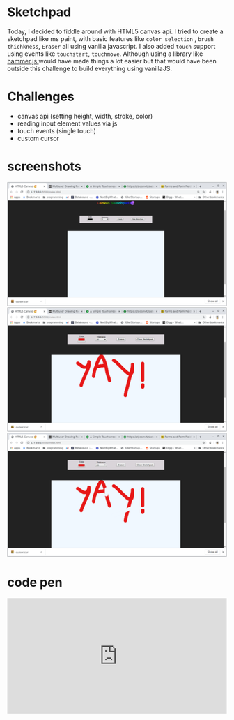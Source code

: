 # Sketchpad 

Today, I decided to fiddle around with HTML5 canvas api. I tried to create a sketchpad like ms paint, with basic features like `color selection` , `brush thichkness`, `Eraser` all using vanilla javascript. I also added `touch` support using events like `touchstart`, `touchmove`. Although using a library like <a href=""> hammer.js </a> would have made things a lot easier but that would have been outside this challenge to build everything using vanillaJS.


# Challenges
- canvas api (setting height, width, stroke, color)
- reading input element values via js
- touch events (single touch)
- custom cursor

# screenshots
![screenshot1](1.png)
![screenshot2](2.png)
![screenshot3](3.png)

# code pen

<iframe height="265" style="width: 100%;" scrolling="no" title="HTML5 Sketchpad" src="https://codepen.io/neeraj-mukta/embed/RwWWBNw?height=265&theme-id=light&default-tab=js,result" frameborder="no" allowtransparency="true" allowfullscreen="true" loading="lazy">
  See the Pen <a href='https://codepen.io/neeraj-mukta/pen/RwWWBNw'>HTML5 Sketchpad</a> by Neeraj Mukta
  (<a href='https://codepen.io/neeraj-mukta'>@neeraj-mukta</a>) on <a href='https://codepen.io'>CodePen</a>.
</iframe>